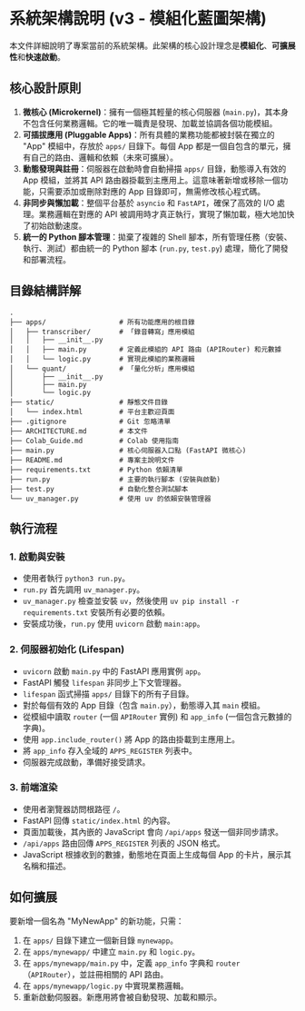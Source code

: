 # 系統架構說明 (v3 - 模組化藍圖架構)

本文件詳細說明了專案當前的系統架構。此架構的核心設計理念是**模組化**、**可擴展性**和**快速啟動**。

## 核心設計原則

1.  **微核心 (Microkernel)**：擁有一個極其輕量的核心伺服器 (`main.py`)，其本身不包含任何業務邏輯。它的唯一職責是發現、加載並協調各個功能模組。
2.  **可插拔應用 (Pluggable Apps)**：所有具體的業務功能都被封裝在獨立的 "App" 模組中，存放於 `apps/` 目錄下。每個 App 都是一個自包含的單元，擁有自己的路由、邏輯和依賴（未來可擴展）。
3.  **動態發現與註冊**：伺服器在啟動時會自動掃描 `apps/` 目錄，動態導入有效的 App 模組，並將其 API 路由器掛載到主應用上。這意味著新增或移除一個功能，只需要添加或刪除對應的 App 目錄即可，無需修改核心程式碼。
4.  **非同步與懶加載**：整個平台基於 `asyncio` 和 `FastAPI`，確保了高效的 I/O 處理。業務邏輯在對應的 API 被調用時才真正執行，實現了懶加載，極大地加快了初始啟動速度。
5.  **統一的 Python 腳本管理**：拋棄了複雜的 Shell 腳本，所有管理任務（安裝、執行、測試）都由統一的 Python 腳本 (`run.py`, `test.py`) 處理，簡化了開發和部署流程。

## 目錄結構詳解

```
.
├── apps/                  # 所有功能應用的根目錄
│   ├── transcriber/       # 「錄音轉寫」應用模組
│   │   ├── __init__.py
│   │   ├── main.py        # 定義此模組的 API 路由 (APIRouter) 和元數據
│   │   └── logic.py       # 實現此模組的業務邏輯
│   └── quant/             # 「量化分析」應用模組
│       ├── __init__.py
│       ├── main.py
│       └── logic.py
├── static/                # 靜態文件目錄
│   └── index.html         # 平台主歡迎頁面
├── .gitignore             # Git 忽略清單
├── ARCHITECTURE.md        # 本文件
├── Colab_Guide.md         # Colab 使用指南
├── main.py                # 核心伺服器入口點 (FastAPI 微核心)
├── README.md              # 專案主說明文件
├── requirements.txt       # Python 依賴清單
├── run.py                 # 主要的執行腳本 (安裝與啟動)
├── test.py                # 自動化整合測試腳本
└── uv_manager.py          # 使用 uv 的依賴安裝管理器
```

## 執行流程

### 1. 啟動與安裝

-   使用者執行 `python3 run.py`。
-   `run.py` 首先調用 `uv_manager.py`。
-   `uv_manager.py` 檢查並安裝 `uv`，然後使用 `uv pip install -r requirements.txt` 安裝所有必要的依賴。
-   安裝成功後，`run.py` 使用 `uvicorn` 啟動 `main:app`。

### 2. 伺服器初始化 (Lifespan)

-   `uvicorn` 啟動 `main.py` 中的 FastAPI 應用實例 `app`。
-   FastAPI 觸發 `lifespan` 非同步上下文管理器。
-   `lifespan` 函式掃描 `apps/` 目錄下的所有子目錄。
-   對於每個有效的 App 目錄（包含 `main.py`），動態導入其 `main` 模組。
-   從模組中讀取 `router` (一個 `APIRouter` 實例) 和 `app_info` (一個包含元數據的字典)。
-   使用 `app.include_router()` 將 App 的路由掛載到主應用上。
-   將 `app_info` 存入全域的 `APPS_REGISTER` 列表中。
-   伺服器完成啟動，準備好接受請求。

### 3. 前端渲染

-   使用者瀏覽器訪問根路徑 `/`。
-   FastAPI 回傳 `static/index.html` 的內容。
-   頁面加載後，其內嵌的 JavaScript 會向 `/api/apps` 發送一個非同步請求。
-   `/api/apps` 路由回傳 `APPS_REGISTER` 列表的 JSON 格式。
-   JavaScript 根據收到的數據，動態地在頁面上生成每個 App 的卡片，展示其名稱和描述。

## 如何擴展

要新增一個名為 "MyNewApp" 的新功能，只需：
1.  在 `apps/` 目錄下建立一個新目錄 `mynewapp`。
2.  在 `apps/mynewapp/` 中建立 `main.py` 和 `logic.py`。
3.  在 `apps/mynewapp/main.py` 中，定義 `app_info` 字典和 `router`（`APIRouter`），並註冊相關的 API 路由。
4.  在 `apps/mynewapp/logic.py` 中實現業務邏輯。
5.  重新啟動伺服器。新應用將會被自動發現、加載和顯示。
